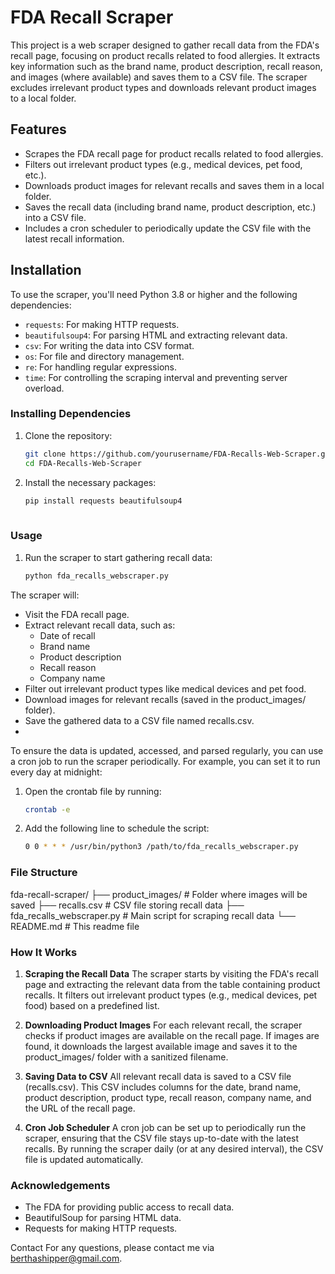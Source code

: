 # FDA Recall Scraper

This project is a web scraper designed to gather recall data from the FDA's recall page, focusing on product recalls related to food allergies. It extracts key information such as the brand name, product description, recall reason, and images (where available) and saves them to a CSV file. The scraper excludes irrelevant product types and downloads relevant product images to a local folder.

## Features

- Scrapes the FDA recall page for product recalls related to food allergies.
- Filters out irrelevant product types (e.g., medical devices, pet food, etc.).
- Downloads product images for relevant recalls and saves them in a local folder.
- Saves the recall data (including brand name, product description, etc.) into a CSV file.
- Includes a cron scheduler to periodically update the CSV file with the latest recall information.

## Installation

To use the scraper, you'll need Python 3.8 or higher and the following dependencies:

- `requests`: For making HTTP requests.
- `beautifulsoup4`: For parsing HTML and extracting relevant data.
- `csv`: For writing the data into CSV format.
- `os`: For file and directory management.
- `re`: For handling regular expressions.
- `time`: For controlling the scraping interval and preventing server overload.

### Installing Dependencies

1. Clone the repository:
   ```bash
   git clone https://github.com/yourusername/FDA-Recalls-Web-Scraper.git
   cd FDA-Recalls-Web-Scraper
2. Install the necessary packages:
   ```bash
   pip install requests beautifulsoup4
  
### Usage

1. Run the scraper to start gathering recall data:
   ```bash
   python fda_recalls_webscraper.py

The scraper will:
- Visit the FDA recall page.
- Extract relevant recall data, such as:
  - Date of recall
  - Brand name
  - Product description
  - Recall reason
  - Company name
- Filter out irrelevant product types like medical devices and pet food.
- Download images for relevant recalls (saved in the product_images/ folder).
- Save the gathered data to a CSV file named recalls.csv.
- 
To ensure the data is updated, accessed, and parsed regularly, you can use a cron job to run the scraper periodically. For example, you can set it to run every day at midnight:

1. Open the crontab file by running:
   ```bash
   crontab -e
3. Add the following line to schedule the script:
   ```bash
   0 0 * * * /usr/bin/python3 /path/to/fda_recalls_webscraper.py

### File Structure
fda-recall-scraper/
├── product_images/        # Folder where images will be saved
├── recalls.csv            # CSV file storing recall data
├── fda_recalls_webscraper.py  # Main script for scraping recall data
└── README.md              # This readme file


### How It Works
1. **Scraping the Recall Data**
   The scraper starts by visiting the FDA's recall page and extracting the relevant data from the table containing product recalls. It filters out irrelevant product types (e.g., medical devices, pet food) based on a predefined list.

2. **Downloading Product Images**
   For each relevant recall, the scraper checks if product images are available on the recall page. If images are found, it downloads the largest available image and saves it to the product_images/ folder with a sanitized filename.

3. **Saving Data to CSV**
   All relevant recall data is saved to a CSV file (recalls.csv). This CSV includes columns for the date, brand name, product description, product type, recall reason, company name, and the URL of the recall page.

4. **Cron Job Scheduler**
   A cron job can be set up to periodically run the scraper, ensuring that the CSV file stays up-to-date with the latest recalls. By running the scraper daily (or at any desired interval), the CSV file is updated automatically.


### Acknowledgements
- The FDA for providing public access to recall data.
- BeautifulSoup for parsing HTML data.
- Requests for making HTTP requests.

Contact
For any questions, please contact me via berthashipper@gmail.com.

